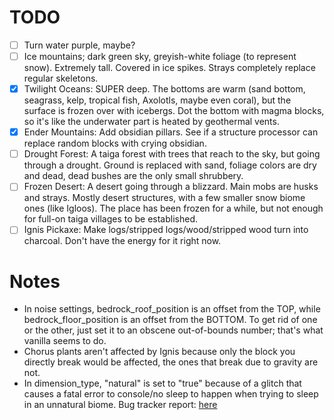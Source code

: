 # TODO
- [ ] Turn water purple, maybe?
- [ ] Ice mountains; dark green sky, greyish-white foliage (to represent snow). Extremely tall. Covered in ice spikes. Strays completely replace regular skeletons.
- [X] Twilight Oceans: SUPER deep. The bottoms are warm (sand bottom, seagrass, kelp, tropical fish, Axolotls, maybe even coral), but the surface is frozen over with icebergs. Dot the bottom with magma blocks, so it's like the underwater part is heated by geothermal vents.
- [X] Ender Mountains: Add obsidian pillars. See if a structure processor can replace random blocks with crying obsidian.
- [ ] Drought Forest: A taiga forest with trees that reach to the sky, but going through a drought. Ground is replaced with sand, foliage colors are dry and dead, dead bushes are the only small shrubbery.
- [ ] Frozen Desert: A desert going through a blizzard. Main mobs are husks and strays. Mostly desert structures, with a few smaller snow biome ones (like Igloos). The place has been frozen for a while, but not enough for full-on taiga villages to be established.
- [ ] Ignis Pickaxe: Make logs/stripped logs/wood/stripped wood turn into charcoal. Don't have the energy for it right now.

# Notes
- In noise settings, bedrock\_roof\_position is an offset from the TOP, while bedrock\_floor\_position is an offset from the BOTTOM. To get rid of one or the other, just set it to an obscene out-of-bounds number; that's what vanilla seems to do.
- Chorus plants aren't affected by Ignis because only the block you directly break would be affected, the ones that break due to gravity are not.
- In dimension\_type, "natural" is set to "true" because of a glitch that causes a fatal error to console/no sleep to happen when trying to sleep in an unnatural biome. Bug tracker report: [here](https://bugs.mojang.com/browse/MC-235035)